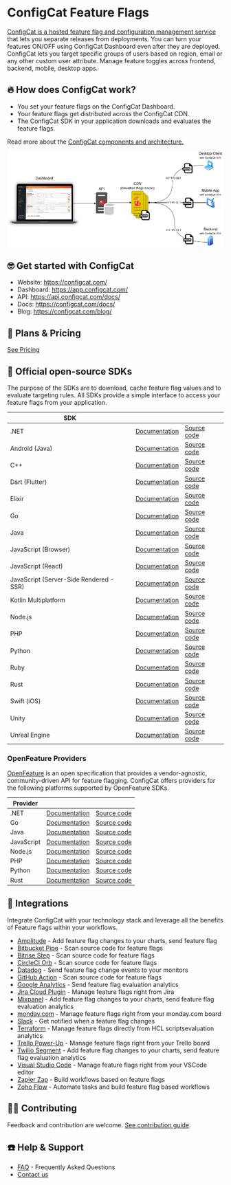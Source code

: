# ConfigCat Feature Flags

[ConfigCat is a hosted feature flag and configuration management service](https://configcat.com/) that lets you separate releases from deployments. You can turn your features ON/OFF using ConfigCat Dashboard even after they are deployed. ConfigCat lets you target specific groups of users based on region, email or any other custom user attribute. Manage feature toggles across frontend, backend, mobile, desktop apps.

## 🔥 How does ConfigCat work?
- You set your feature flags on the ConfigCat Dashboard.
- Your feature flags get distributed across the ConfigCat CDN.
- The ConfigCat SDK in your application downloads and evaluates the feature flags.

Read more about the [ConfigCat components and architecture.](https://configcat.com/architecture/)

![Architecture](https://github.com/configcat/.github/blob/master/profile/architecture.jpg)

##  🤓 Get started with ConfigCat
- Website: https://configcat.com/
- Dashboard: https://app.configcat.com/
- API: https://api.configcat.com/docs/
- Docs: https://configcat.com/docs/
- Blog: https://configcat.com/blog/

## 💸 Plans & Pricing
[See Pricing](https://configcat.com/pricing/)

## 🚀 Official open-source SDKs
The purpose of the SDKs are to download, cache feature flag values and to evaluate targeting rules. All SDKs provide a simple interface to access your feature flags from your application.

| SDK  |      |      |
| ---- | ---- | ---- |
| .NET | [Documentation](https://configcat.com/docs/sdk-reference/dotnet/) | [Source code](https://github.com/configcat/.net-sdk) |
| Android (Java) | [Documentation](https://configcat.com/docs/sdk-reference/android/) | [Source code](https://github.com/configcat/android-sdk) |
| C++ | [Documentation](https://configcat.com/docs/sdk-reference/cpp/) | [Source code](https://github.com/configcat/cpp-sdk) |
| Dart (Flutter) | [Documentation](https://configcat.com/docs/sdk-reference/dart/) | [Source code](https://github.com/configcat/dart-sdk) |
| Elixir | [Documentation](https://configcat.com/docs/sdk-reference/elixir/) | [Source code](https://github.com/configcat/elixir-sdk) |
| Go | [Documentation](https://configcat.com/docs/sdk-reference/go/) | [Source code](https://github.com/configcat/go-sdk) |
| Java | [Documentation](https://configcat.com/docs/sdk-reference/java/) | [Source code](https://github.com/configcat/java-sdk) |
| JavaScript (Browser) | [Documentation](https://configcat.com/docs/sdk-reference/js/) | [Source code](https://github.com/configcat/js-sdk) |
| JavaScript (React) | [Documentation](https://configcat.com/docs/sdk-reference/react/) | [Source code](https://github.com/configcat/react-sdk) |
| JavaScript (Server-Side Rendered - SSR)| [Documentation](https://configcat.com/docs/sdk-reference/js-ssr/) | [Source code](https://github.com/configcat/js-ssr-sdk) |
| Kotlin Multiplatform | [Documentation](https://configcat.com/docs/sdk-reference/kotlin/) | [Source code](https://github.com/configcat/kotlin-sdk) |
| Node.js | [Documentation](https://configcat.com/docs/sdk-reference/node/) | [Source code](https://github.com/configcat/node-sdk) |
| PHP | [Documentation](https://configcat.com/docs/sdk-reference/php/) | [Source code](https://github.com/configcat/php-sdk) |
| Python | [Documentation](https://configcat.com/docs/sdk-reference/python/) | [Source code](https://github.com/configcat/python-sdk) |
| Ruby | [Documentation](https://configcat.com/docs/sdk-reference/ruby/) | [Source code](https://github.com/configcat/ruby-sdk) |
| Rust | [Documentation](https://configcat.com/docs/sdk-reference/rust/) | [Source code](https://github.com/configcat/rust-sdk) |
| Swift (iOS) | [Documentation](https://configcat.com/docs/sdk-reference/ios/) | [Source code](https://github.com/configcat/swift-sdk) |
| Unity | [Documentation](https://configcat.com/docs/sdk-reference/unity/) | [Source code](https://github.com/configcat/.net-sdk) |
| Unreal Engine | [Documentation](https://configcat.com/docs/sdk-reference/unreal/) | [Source code](https://github.com/configcat/unreal-engine-sdk) |

### OpenFeature Providers
[OpenFeature](https://openfeature.dev/docs/reference/intro) is an open specification that provides a vendor-agnostic, community-driven API for feature flagging. ConfigCat offers providers for the following platforms supported by OpenFeature SDKs.

| Provider  |      |      |
| --------- | ---- | ---- |
| .NET | [Documentation](https://configcat.com/docs/sdk-reference/openfeature/dotnet/) | [Source code](https://github.com/open-feature/dotnet-sdk-contrib/tree/main/src/OpenFeature.Contrib.Providers.ConfigCat) |
| Go | [Documentation](https://configcat.com/docs/sdk-reference/openfeature/go/) | [Source code](https://github.com/open-feature/go-sdk-contrib/tree/main/providers/configcat) |
| Java | [Documentation](https://configcat.com/docs/sdk-reference/openfeature/java/) | [Source code](https://github.com/open-feature/java-sdk-contrib/tree/main/providers/configcat) |
| JavaScript | [Documentation](https://configcat.com/docs/sdk-reference/openfeature/js/) | [Source code](https://github.com/open-feature/js-sdk-contrib/tree/main/libs/providers/config-cat-web) |
| Node.js | [Documentation](https://configcat.com/docs/sdk-reference/openfeature/node/) | [Source code](https://github.com/open-feature/js-sdk-contrib/tree/main/libs/providers/config-cat) |
| PHP | [Documentation](https://configcat.com/docs/sdk-reference/openfeature/php/) | [Source code](https://github.com/configcat/openfeature-php) |
| Python | [Documentation](https://configcat.com/docs/sdk-reference/openfeature/python/) | [Source code](https://github.com/configcat/openfeature-python) |
| Rust | [Documentation](https://configcat.com/docs/sdk-reference/openfeature/rust/) | [Source code](https://github.com/configcat/openfeature-rust) |

## 👯 Integrations
Integrate ConfigCat with your technology stack and leverage all the benefits of Feature flags within your workflows.
- [Amplitude](https://configcat.com/docs/integrations/amplitude/) - Add feature flag changes to your charts, send feature flag 
- [Bitbucket Pipe](https://configcat.com/docs/integrations/bitbucket/) - Scan source code for feature flags
- [Bitrise Step](https://configcat.com/docs/integrations/bitrise/) - Scan source code for feature flags
- [CircleCI Orb](https://configcat.com/docs/integrations/circleci/) - Scan source code for feature flags
- [Datadog](https://configcat.com/docs/integrations/datadog/) - Send feature flag change events to your monitors
- [GitHub Action](https://configcat.com/docs/integrations/github/) - Scan source code for feature flags
- [Google Analytics](https://configcat.com/docs/integrations/google-analytics/) - Send feature flag evaluation analytics
- [Jira Cloud Plugin](https://configcat.com/docs/integrations/jira/) - Manage feature flags right from Jira
- [Mixpanel](https://configcat.com/docs/integrations/mixpanel/) - Add feature flag changes to your charts, send feature flag evaluation analytics
- [monday.com](https://configcat.com/docs/integrations/monday/) - Manage feature flags right from your monday.com board
- [Slack](https://configcat.com/docs/integrations/slack/) - Get notified when a feature flag changes
- [Terraform](https://configcat.com/docs/integrations/terraform/) - Manage feature flags directly from HCL scriptsevaluation analytics
- [Trello Power-Up](https://configcat.com/docs/integrations/trello/) - Manage feature flags right from your Trello board
- [Twilio Segment](https://configcat.com/docs/integrations/segment/) - Add feature flag changes to your charts, send feature flag evaluation analytics
- [Visual Studio Code](https://configcat.com/docs/integrations/vscode/) - Manage feature flags right from your VSCode editor
- [Zapier Zap](https://configcat.com/docs/integrations/zapier/) - Build workflows based on feature flags
- [Zoho Flow](https://configcat.com/docs/integrations/zoho-flow/) - Automate tasks and build feature flag based workflows

## 💁🏼 Contributing
Feedback and contribution are welcome. [See contribution guide](https://github.com/configcat/.github/blob/master/CONTRIBUTING.md).

## ☎️ Help & Support
- [FAQ](https://configcat.com/docs/faq/) - Frequently Asked Questions
- [Contact us](https://configcat.com/support/)


<!--

**Here are some ideas to get you started:**

🙋‍♀️ A short introduction - what is your organization all about?
🌈 Contribution guidelines - how can the community get involved?
👩‍💻 Useful resources - where can the community find your docs? Is there anything else the community should know?
🍿 Fun facts - what does your team eat for breakfast?
🧙 Remember, you can do mighty things with the power of [Markdown](https://docs.github.com/github/writing-on-github/getting-started-with-writing-and-formatting-on-github/basic-writing-and-formatting-syntax)
-->
